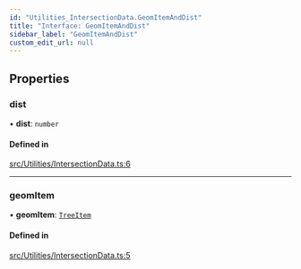 ```yaml
---
id: "Utilities_IntersectionData.GeomItemAndDist"
title: "Interface: GeomItemAndDist"
sidebar_label: "GeomItemAndDist"
custom_edit_url: null
---
```




## Properties

### dist

• **dist**: `number`

#### Defined in

[src/Utilities/IntersectionData.ts:6](https://github.com/ZeaInc/zea-engine/blob/976b47e27/src/Utilities/IntersectionData.ts#L6)

___

### geomItem

• **geomItem**: [`TreeItem`](../SceneTree/SceneTree_TreeItem.TreeItem)

#### Defined in

[src/Utilities/IntersectionData.ts:5](https://github.com/ZeaInc/zea-engine/blob/976b47e27/src/Utilities/IntersectionData.ts#L5)

